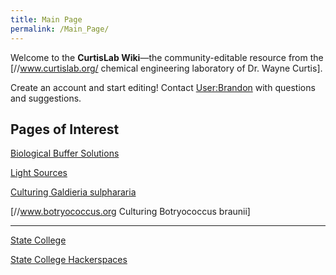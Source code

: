 ```yaml
---
title: Main Page
permalink: /Main_Page/
---
```


Welcome to the **CurtisLab Wiki**—the community-editable resource from the \[//www.curtislab.org/ chemical engineering laboratory of Dr. Wayne Curtis\].

Create an account and start editing! Contact [User:Brandon](/User:Brandon "wikilink") with questions and suggestions.

Pages of Interest
-----------------

[Biological Buffer Solutions](/Biological_Buffer_Solutions "wikilink")

[Light Sources](/Light_Sources "wikilink")

[Culturing Galdieria sulphararia](/Culturing_Galdieria_sulphararia "wikilink")

\[//www.botryococcus.org Culturing Botryococcus braunii\]

------------------------------------------------------------------------

[State College](/State_College "wikilink")

[State College Hackerspaces](/State_College_Hackerspaces "wikilink")